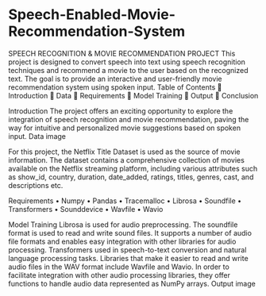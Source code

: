 # Speech-Enabled-Movie-Recommendation-System
SPEECH RECOGNITION & MOVIE RECOMMENDATION PROJECT This project is designed to convert speech into text using speech recognition techniques and recommend a movie to the user based on the recognized text. The goal is to provide an interactive and user-friendly movie recommendation system using spoken input. Table of Contents  Introduction  Data  Requirements  Model Training  Output  Conclusion

Introduction The project offers an exciting opportunity to explore the integration of speech recognition and movie recommendation, paving the way for intuitive and personalized movie suggestions based on spoken input. Data image

For this project, the Netflix Title Dataset is used as the source of movie information. The dataset contains a comprehensive collection of movies available on the Netflix streaming platform, including various attributes such as show_id, country, duration, date_added, ratings, titles, genres, cast, and descriptions etc.

Requirements • Numpy • Pandas • Tracemalloc • Librosa • Soundfile • Transformers • Sounddevice • Wavfile • Wavio

Model Training Librosa is used for audio preprocessing. The soundfile format is used to read and write sound files. It supports a number of audio file formats and enables easy integration with other libraries for audio processing. Transformers used in speech-to-text conversion and natural language processing tasks. Libraries that make it easier to read and write audio files in the WAV format include Wavfile and Wavio. In order to facilitate integration with other audio processing libraries, they offer functions to handle audio data represented as NumPy arrays. Output image


